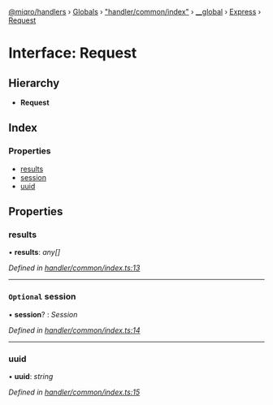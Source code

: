 [@miqro/handlers](../README.md) › [Globals](../globals.md) › ["handler/common/index"](../modules/_handler_common_index_.md) › [__global](../modules/_handler_common_index_.__global.md) › [Express](../modules/_handler_common_index_.__global.express.md) › [Request](_handler_common_index_.__global.express.request.md)

# Interface: Request

## Hierarchy

* **Request**

## Index

### Properties

* [results](_handler_common_index_.__global.express.request.md#results)
* [session](_handler_common_index_.__global.express.request.md#optional-session)
* [uuid](_handler_common_index_.__global.express.request.md#uuid)

## Properties

###  results

• **results**: *any[]*

*Defined in [handler/common/index.ts:13](https://github.com/claukers/miqro-express/blob/70eb4a6/src/handler/common/index.ts#L13)*

___

### `Optional` session

• **session**? : *Session*

*Defined in [handler/common/index.ts:14](https://github.com/claukers/miqro-express/blob/70eb4a6/src/handler/common/index.ts#L14)*

___

###  uuid

• **uuid**: *string*

*Defined in [handler/common/index.ts:15](https://github.com/claukers/miqro-express/blob/70eb4a6/src/handler/common/index.ts#L15)*
